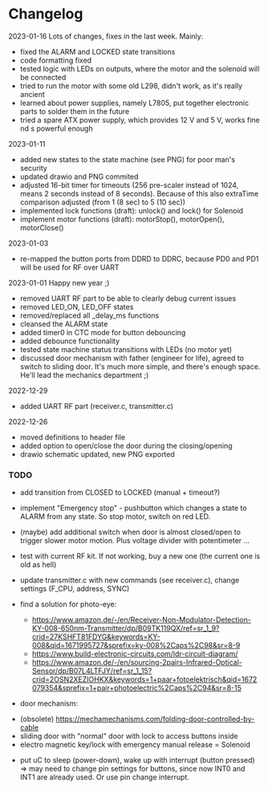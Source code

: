 # Changelog
2023-01-16
Lots of changes, fixes in the last week. Mainly:
- fixed the ALARM and LOCKED state transitions
- code formatting fixed
- tested logic with LEDs on outputs, where the motor and the solenoid will be connected
- tried to run the motor with some old L298, didn't work, as it's really ancient
- learned about power supplies, namely L7805, put together electronic parts to solder them in the future
- tried a spare ATX power supply, which provides 12 V and 5 V, works fine nd s powerful enough

2023-01-11
- added new states to the state machine (see PNG) for poor man's security
- updated drawio and PNG commited
- adjusted 16-bit timer for timeouts (256 pre-scaler instead of 1024, means 2 seconds instead of 8 seconds).
Because of this also extraTime comparison adjusted (from 1 (8 sec) to 5 (10 sec))
- implemented lock functions (draft): unlock() and lock() for Solenoid
- implement motor functions (draft): motorStop(), motorOpen(), motorClose()

2023-01-03
- re-mapped the button ports from DDRD to DDRC, because PD0 and PD1 will be used for RF over UART

2023-01-01
Happy new year ;)
- removed UART RF part to be able to clearly debug current issues
- removed LED_ON, LED_OFF states
- removed/replaced all _delay_ms functions
- cleansed the ALARM state
- added timer0 in CTC mode for button debouncing
- added debounce functionality
- tested state machine status transitions with LEDs (no motor yet)
- discussed door mechanism with father (engineer for life), agreed to switch to sliding door. It's much more simple, 
and there's enough space. He'll lead the mechanics department ;)

2022-12-29
- added UART RF part (receiver.c, transmitter.c)

2022-12-26
- moved definitions to header file
- added option to open/close the door during the closing/opening
- drawio schematic updated, new PNG exported

### TODO
- add transition from CLOSED to LOCKED (manual + timeout?)
- implement "Emergency stop" - pushbutton which changes a state to ALARM from any state. So stop motor, switch on red LED.
- (maybe) add additional switch when door is almost closed/open to trigger slower motor motion. Plus voltage divider with potentimeter ...
- test with current RF kit. If not working, buy a new one (the current one is old as hell)
- update transmitter.c with new commands (see receiver.c), change settings (F_CPU, address, SYNC)
- find a solution for photo-eye:
  + https://www.amazon.de/-/en/Receiver-Non-Modulator-Detection-KY-008-650nm-Transmitter/dp/B09TK119QX/ref=sr_1_9?crid=27KSHFT81FDYG&keywords=KY-008&qid=1671995727&sprefix=ky-008%2Caps%2C98&sr=8-9
  + https://www.build-electronic-circuits.com/ldr-circuit-diagram/
  + https://www.amazon.de/-/en/sourcing-2pairs-Infrared-Optical-Sensor/dp/B07L4LTFJY/ref=sr_1_15?crid=2OSN2XEZIOHKX&keywords=1+paar+fotoelektrisch&qid=1672079354&sprefix=1+pair+photoelectric%2Caps%2C94&sr=8-15

- door mechanism:
 + (obsolete) https://mechamechanisms.com/folding-door-controlled-by-cable
 + sliding door with "normal" door with lock to access buttons inside
 + electro magnetic key/lock with emergency manual release = Solenoid
- put uC to sleep (power-down), wake up with interrupt (button pressed) => may need to change pin settings for buttons, since now INT0 and INT1 are already used. Or use pin change interrupt.

